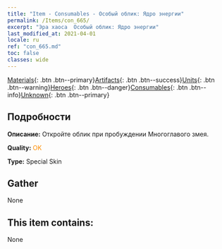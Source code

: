 ```yaml
---
title: "Item - Consumables - Особый облик: Ядро энергии"
permalink: /Items/con_665/
excerpt: "Эра хаоса  Особый облик: Ядро энергии"
last_modified_at: 2021-04-01
locale: ru
ref: "con_665.md"
toc: false
classes: wide
---
```

 [Materials](/ru/Items/){: .btn .btn--primary}[Artifacts](/ru/Items/Artifacts/){: .btn .btn--success}[Units](/ru/Items/Units/){: .btn .btn--warning}[Heroes](/ru/Items/Heroes/){: .btn .btn--danger}[Consumables](/ru/Items/Consumables/){: .btn .btn--info}[Unknown](/ru/Items/Unknown/){: .btn .btn--primary}

## Подробности
 **Описание:** Откройте облик при пробуждении Многоглавого змея.

 **Quality:** <span style="color: #FF8C00">OK</span>

 **Type:** Special Skin

## Gather

  None

## This item contains:

  None

